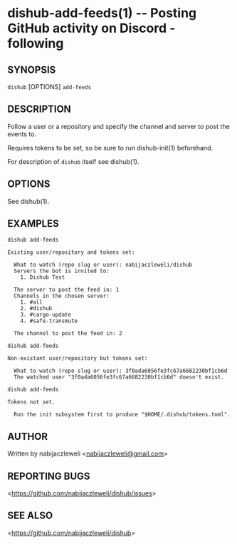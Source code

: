 dishub-add-feeds(1) -- Posting GitHub activity on Discord - following
=====================================================================

## SYNOPSIS

`dishub` [OPTIONS] `add-feeds`

## DESCRIPTION

Follow a user or a repository and
specify the channel and server to post the events to.

Requires tokens to be set, so be sure to run dishub-init(1) beforehand.

For description of `dishub` itself see dishub(1).

## OPTIONS

  See dishub(1).

## EXAMPLES

  `dishub add-feeds`

    Existing user/repository and tokens set:

      What to watch (repo slug or user): nabijaczleweli/dishub
      Servers the bot is invited to:
        1. Dishub Test

      The server to post the feed in: 1
      Channels in the chosen server:
        1. #all
        2. #dishub
        3. #cargo-update
        4. #safe-transmute

      The channel to post the feed in: 2

  `dishub add-feeds`

    Non-existant user/repository but tokens set:

      What to watch (repo slug or user): 3f0ada6056fe3fc67a6682230bf1cb6d
      The watched user "3f0ada6056fe3fc67a6682230bf1cb6d" doesn't exist.

  `dishub add-feeds`

    Tokens not set.

      Run the init subsystem first to produce "$HOME/.dishub/tokens.toml".

## AUTHOR

Written by nabijaczleweli &lt;<nabijaczleweli@gmail.com>&gt;

## REPORTING BUGS

&lt;<https://github.com/nabijaczleweli/dishub/issues>&gt;

## SEE ALSO

&lt;<https://github.com/nabijaczleweli/dishub>&gt;
